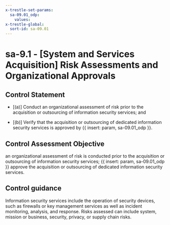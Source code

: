 ```yaml
---
x-trestle-set-params:
  sa-09.01_odp:
    values:
x-trestle-global:
  sort-id: sa-09.01
---
```


# sa-9.1 - \[System and Services Acquisition\] Risk Assessments and Organizational Approvals

## Control Statement

- \[(a)\] Conduct an organizational assessment of risk prior to the acquisition or outsourcing of information security services; and

- \[(b)\] Verify that the acquisition or outsourcing of dedicated information security services is approved by {{ insert: param, sa-09.01_odp }}.

## Control Assessment Objective

an organizational assessment of risk is conducted prior to the acquisition or outsourcing of information security services;
{{ insert: param, sa-09.01_odp }} approve the acquisition or outsourcing of dedicated information security services.

## Control guidance

Information security services include the operation of security devices, such as firewalls or key management services as well as incident monitoring, analysis, and response. Risks assessed can include system, mission or business, security, privacy, or supply chain risks.
